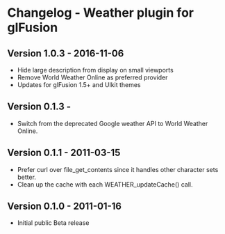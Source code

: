 # Changelog - Weather plugin for glFusion

## Version 1.0.3 - 2016-11-06
- Hide large description from display on small viewports
- Remove World Weather Online as preferred provider
- Updates for glFusion 1.5+ and UIkit themes

## Version 0.1.3 -
- Switch from the deprecated Google weather API to World Weather Online.

## Version 0.1.1 - 2011-03-15
- Prefer curl over file_get_contents since it handles other character sets better.
- Clean up the cache with each WEATHER_updateCache() call.

## Version 0.1.0 - 2011-01-16
- Initial public Beta release
